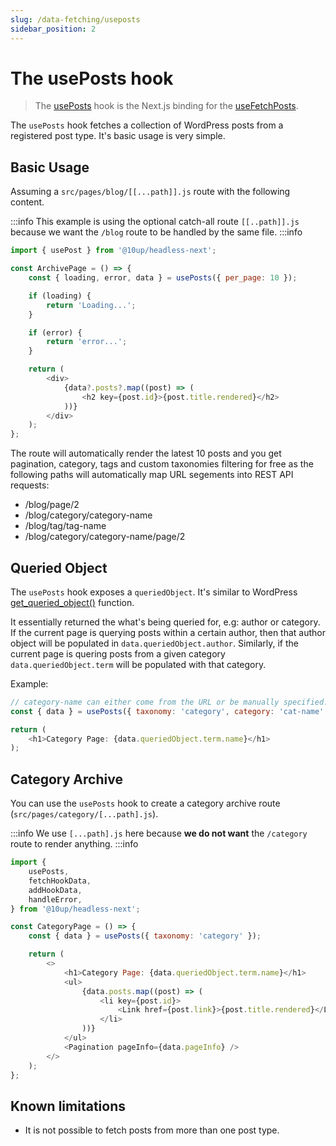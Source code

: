 ```yaml
---
slug: /data-fetching/useposts
sidebar_position: 2
---
```

# The usePosts hook


> The [usePosts](/api/modules/10up_headless_next#useposts) hook is the Next.js binding for the [useFetchPosts](/api/namespaces/10up_headless_core.react#usefetchposts).

The `usePosts` hook fetches a collection of WordPress posts from a registered post type. It's basic usage is very simple.

## Basic Usage

Assuming a `src/pages/blog/[[...path]].js` route with the following content.

:::info
This example is using the optional catch-all route `[[..path]].js` because we want the `/blog` route to be handled by the same file.
:::info

```js title="src/pages/blog/[[...path]].js"
import { usePost } from '@10up/headless-next';

const ArchivePage = () => {
	const { loading, error, data } = usePosts({ per_page: 10 });

	if (loading) {
		return 'Loading...';
	}

	if (error) {
		return 'error...';
	}

	return (
		<div>
            {data?.posts?.map((post) => (
                <h2 key={post.id}>{post.title.rendered}</h2>
            ))}
		</div>
	);
};
```

The route will automatically render the latest 10 posts and you get pagination, category, tags and custom taxonomies filtering for free as the following paths will automatically map URL segements into REST API requests:

- /blog/page/2
- /blog/category/category-name
- /blog/tag/tag-name
- /blog/category/category-name/page/2

## Queried Object

The `usePosts` hook exposes a `queriedObject`. It's similar to WordPress [get_queried_object()](https://developer.wordpress.org/reference/functions/get_queried_object/) function.

It essentially returned the what's being queried for, e.g: author or category. If the current page is querying posts within a certain author, then that author object will be populated in `data.queriedObject.author`. Similarly, if the current page is quering posts from a given category `data.queriedObject.term` will be populated with that category.

Example: 
```javascript
// category-name can either come from the URL or be manually specified.
const { data } = usePosts({ taxonomy: 'category', category: 'cat-name' });

return (
	<h1>Category Page: {data.queriedObject.term.name}</h1>
);
```

## Category Archive

You can use the `usePosts` hook to create a category archive route (`src/pages/category/[...path].js`).

:::info
We use `[...path].js` here because **we do not want** the `/category` route to render anything.
:::info

```js title="src/pages/category/[...path].js"
import {
	usePosts,
	fetchHookData,
	addHookData,
	handleError,
} from '@10up/headless-next';

const CategoryPage = () => {
	const { data } = usePosts({ taxonomy: 'category' });

	return (
		<>
			<h1>Category Page: {data.queriedObject.term.name}</h1>
			<ul>
				{data.posts.map((post) => (
					<li key={post.id}>
						<Link href={post.link}>{post.title.rendered}</Link>
					</li>
				))}
			</ul>
			<Pagination pageInfo={data.pageInfo} />
		</>
	);
};

```
## Known limitations

- It is not possible to fetch posts from more than one post type.
